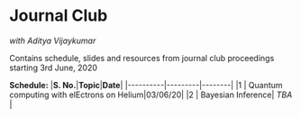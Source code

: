 # Journal Club
*with Aditya Vijaykumar*
<br>

Contains schedule, slides and resources from journal club proceedings starting 3rd June, 2020
<br>

**Schedule:**
|**S. No.**|**Topic**|**Date**|
|----------|---------|--------|
|1  | Quantum computing with elEctrons on Helium|03/06/20|
|2 | Bayesian Inference| *TBA* |
